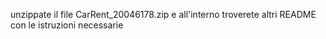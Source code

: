 unzippate il file CarRent_20046178.zip e all'interno troverete altri README con le istruzioni necessarie

